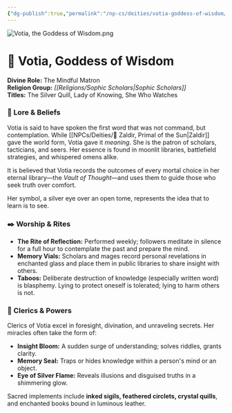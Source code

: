 ```yaml
---
{"dg-publish":true,"permalink":"/np-cs/deities/votia-goddess-of-wisdom/","tags":["NPC","Deity"]}
---
```


![Votia, the Goddess of Wisdom.png](/img/user/zAssets/Votia,%20the%20Goddess%20of%20Wisdom.png)
# 📘 **Votia, Goddess of Wisdom**
**Divine Role:** The Mindful Matron  
**Religion Group:** *[[Religions/Sophic Scholars\|Sophic Scholars]]*  
**Titles:** The Silver Quill, Lady of Knowing, She Who Watches

### 📖 Lore & Beliefs

Votia is said to have spoken the first word that was not command, but contemplation. While [[NPCs/Deities/🔆 Zaldir, Primal of the Sun\|Zaldir]] gave the world form, Votia gave it _meaning_. She is the patron of scholars, tacticians, and seers. Her essence is found in moonlit libraries, battlefield strategies, and whispered omens alike.

It is believed that Votia records the outcomes of every mortal choice in her eternal library—the _Vault of Thought_—and uses them to guide those who seek truth over comfort.

Her symbol, a silver eye over an open tome, represents the idea that to learn is to see.

### ✒️ Worship & Rites

- **The Rite of Reflection:** Performed weekly; followers meditate in silence for a full hour to contemplate the past and prepare the mind.
- **Memory Vials:** Scholars and mages record personal revelations in enchanted glass and place them in public libraries to share insight with others.
- **Taboos:** Deliberate destruction of knowledge (especially written word) is blasphemy. Lying to protect oneself is tolerated; lying to harm others is not.

### 🧠 Clerics & Powers

Clerics of Votia excel in foresight, divination, and unraveling secrets. Her miracles often take the form of:

- **Insight Bloom:** A sudden surge of understanding; solves riddles, grants clarity.
- **Memory Seal:** Traps or hides knowledge within a person's mind or an object.
- **Eye of Silver Flame:** Reveals illusions and disguised truths in a shimmering glow.

Sacred implements include **inked sigils, feathered circlets, crystal quills**, and enchanted books bound in luminous leather.
